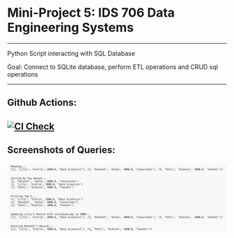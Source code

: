 # Mini-Project 5: IDS 706 Data Engineering Systems
---
Python Script interacting with SQL Database

Goal:
Connect to SQLite database, perform ETL operations and CRUD sql operations

---
## Github Actions:
[![CI Check](https://github.com/nogibjj/sqlite-lab-LG/actions/workflows/cicd.yml/badge.svg)](https://github.com/nogibjj/sqlite-lab-LG/actions/workflows/cicd.yml)
---

## Screenshots of Queries:
![queries](queries.png)
